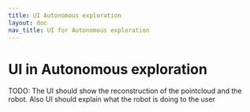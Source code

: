 ```yaml
---
title: UI Autonomous exploration
layout: doc
nav_title: UI for Autonomous exploration
---
```


# UI in Autonomous exploration

TODO: The UI should show the reconstruction of the pointcloud and the robot. Also UI should explain what the robot is doing to the user